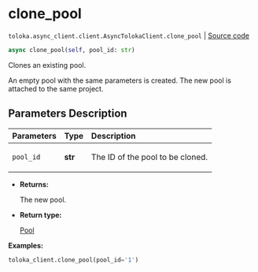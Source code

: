 # clone_pool
`toloka.async_client.client.AsyncTolokaClient.clone_pool` | [Source code](https://github.com/Toloka/toloka-kit/blob/v1.1.1/src/async_client/client.py#L0)

```python
async clone_pool(self, pool_id: str)
```

Clones an existing pool.


An empty pool with the same parameters is created.
The new pool is attached to the same project.

## Parameters Description

| Parameters | Type | Description |
| :----------| :----| :-----------|
`pool_id`|**str**|<p>The ID of the pool to be cloned.</p>

* **Returns:**

  The new pool.

* **Return type:**

  [Pool](toloka.client.pool.Pool.md)

**Examples:**


```python
toloka_client.clone_pool(pool_id='1')
```
